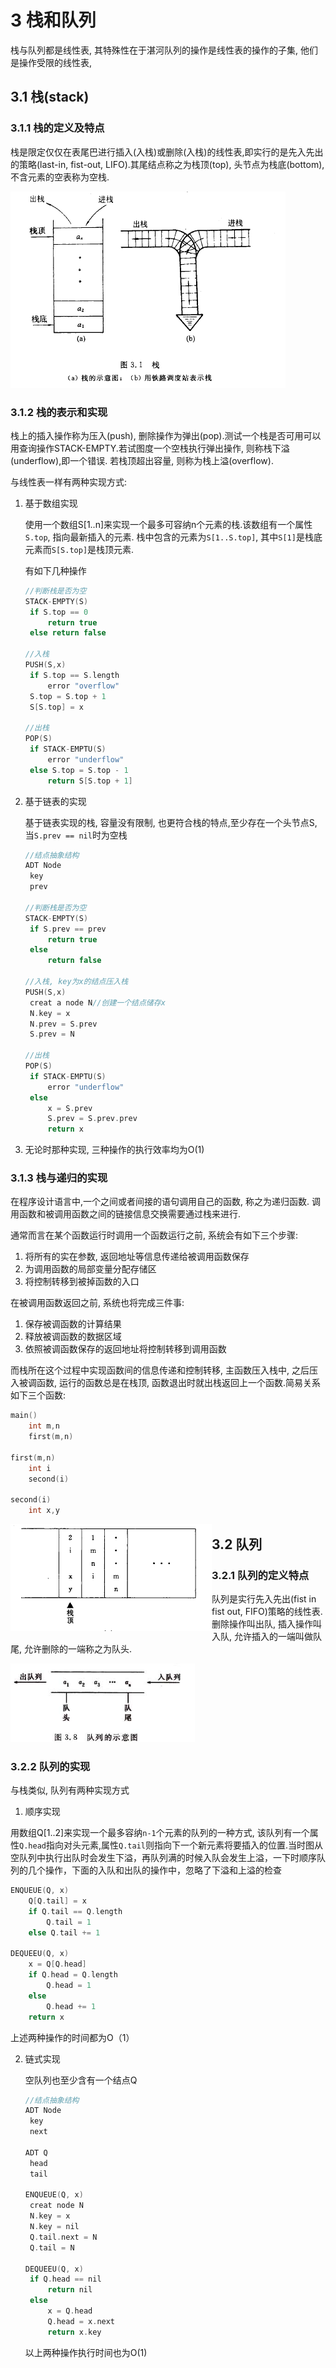 # 3 栈和队列

栈与队列都是线性表, 其特殊性在于湛河队列的操作是线性表的操作的子集, 他们是操作受限的线性表,

## 3.1 栈(stack)

### 3.1.1 栈的定义及特点

栈是限定仅仅在表尾巴进行插入(入栈)或删除(入栈)的线性表,即实行的是先入先出的策略(last-in, fist-out, LIFO).其尾结点称之为栈顶(top), 头节点为栈底(bottom),不含元素的空表称为空栈.

<img src="../img/image-20200512185812869.png" alt="栈的示意图"/>

### 3.1.2 栈的表示和实现

栈上的插入操作称为压入(push), 删除操作为弹出(pop).测试一个栈是否可用可以用查询操作STACK-EMPTY.若试图度一个空栈执行弹出操作, 则称栈下溢(underflow),即一个错误. 若栈顶超出容量, 则称为栈上溢(overflow).

与线性表一样有两种实现方式:

1. 基于数组实现

   使用一个数组S[1..n]来实现一个最多可容纳n个元素的栈.该数组有一个属性`S.top`, 指向最新插入的元素. 栈中包含的元素为`S[1..S.top]`, 其中`S[1]`是栈底元素而`S[S.top]`是栈顶元素.

   有如下几种操作

   ```c
   //判断栈是否为空
   STACK-EMPTY(S)
   	if S.top == 0
   		return true
   	else return false
   	
   //入栈
   PUSH(S,x)
   	if S.top == S.length
   		error "overflow"
   	S.top = S.top + 1
   	S[S.top] = x
   	
   //出栈
   POP(S)
   	if STACK-EMPTU(S)
   		error "underflow"
   	else S.top = S.top - 1
   		return S[S.top + 1]
   ```

2. 基于链表的实现

   基于链表实现的栈, 容量没有限制, 也更符合栈的特点,至少存在一个头节点S, 当`S.prev == nil`时为空栈

   ```c
   //结点抽象结构
   ADT Node
   	key
   	prev
   	
   //判断栈是否为空
   STACK-EMPTY(S)
   	if S.prev == prev
   		return true
   	else
   		return false
   	
   //入栈, key为x的结点压入栈
   PUSH(S,x)
   	creat a node N//创建一个结点储存x
   	N.key = x
   	N.prev = S.prev
   	S.prev = N
   	
   //出栈
   POP(S)
   	if STACK-EMPTU(S)
   		error "underflow"
   	else 
   		x = S.prev
   		S.prev = S.prev.prev
   		return x
   ```

3. 无论时那种实现, 三种操作的执行效率均为O(1)



### 3.1.3 栈与递归的实现

在程序设计语言中,一个之间或者间接的语句调用自己的函数, 称之为递归函数. 调用函数和被调用函数之间的链接信息交换需要通过栈来进行.

通常而言在某个函数运行时调用一个函数运行之前, 系统会有如下三个步骤:

1. 将所有的实在参数, 返回地址等信息传递给被调用函数保存
2. 为调用函数的局部变量分配存储区
3. 将控制转移到被掉函数的入口

在被调用函数返回之前, 系统也将完成三件事:

1. 保存被调函数的计算结果
2. 释放被调函数的数据区域
3. 依照被调函数保存的返回地址将控制转移到调用函数

而栈所在这个过程中实现函数间的信息传递和控制转移, 主函数压入栈中, 之后压入被调函数, 运行的函数总是在栈顶, 函数退出时就出栈返回上一个函数.简易关系如下三个函数:

```c
main()
	int m,n
	first(m,n)
	
first(m,n)
	int i
	second(i)
	
second(i)
	int x,y
```

<img src="../img/image-20200519225950470.png" alt="主函数执行期间运行栈的状态" align="left" />



## 3.2 队列

### 3.2.1 队列的定义特点

队列是实行先入先出(fist in fist out, FIFO)策略的线性表.删除操作叫出队, 插入操作叫入队, 允许插入的一端叫做队尾, 允许删除的一端称之为队头.

![队列示意图](../img/image-20200520135358276.png)

### 3.2.2 队列的实现

与栈类似, 队列有两种实现方式

1. 顺序实现

用数组Q[1..2]来实现一个最多容纳`n-1`个元素的队列的一种方式, 该队列有一个属性`Q.head`指向对头元素,属性`Q.tail`则指向下一个新元素将要插入的位置.当时图从空队列中执行出队时会发生下溢，再队列满的时候入队会发生上溢，一下时顺序队列的几个操作，下面的入队和出队的操作中，忽略了下溢和上溢的检查

```c
ENQUEUE(Q, x)
	Q[Q.tail] = x
	if Q.tail == Q.length
		Q.tail = 1
	else Q.tail += 1
	
DEQUEEU(Q, x)
	x = Q[Q.head]
	if Q.head = Q.length
		Q.head = 1
	else 
		Q.head += 1
	return x
```

上述两种操作的时间都为O（1）



2. 链式实现

   空队列也至少含有一个结点Q                                 

   ```c
   //结点抽象结构
   ADT Node
   	key
   	next
   	
   ADT Q
   	head
   	tail
   	
   ENQUEUE(Q, x)
   	creat node N
   	N.key = x
   	N.key = nil
   	Q.tail.next = N
   	Q.tail = N
   	
   DEQUEEU(Q, x)
   	if Q.head == nil
   		return nil
   	else 
   		x = Q.head
   		Q.head = x.next
   		return x.key
   ```

   以上两种操作执行时间也为O(1)